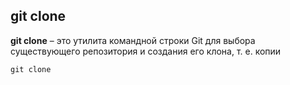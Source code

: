 ## git clone

**git clone** –  это утилита командной строки Git для выбора существующего репозитория и создания его клона, т. е. копии

```bash=
git clone